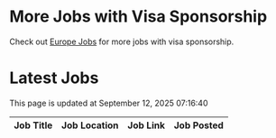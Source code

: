 # More Jobs with Visa Sponsorship

Check out [Europe Jobs](https://github.com/sureshparimi/europejobs#latest-jobs) for more jobs with visa sponsorship.

# Latest Jobs

This page is updated at September 12, 2025 07:16:40

| Job Title | Job Location | Job Link | Job Posted |
| --- | --- | --- | --- |
